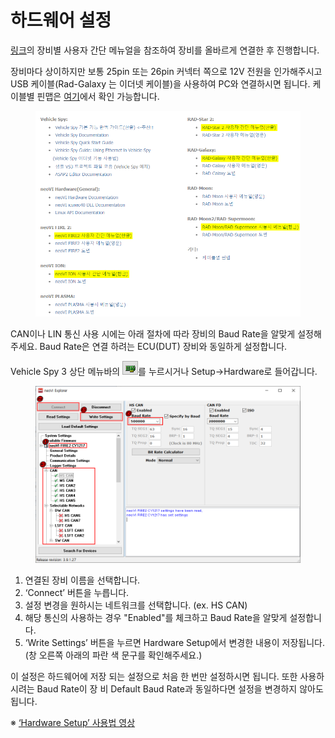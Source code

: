 # 하드웨어 설정

[링크](https://www.intrepidcs.co.kr/support\_resources.html)의 장비별 사용자 간단 메뉴얼을 참조하여 장비를 올바르게 연결한 후 진행합니다.

장비마다 상이하지만 보통 25pin 또는 26pin 커넥터 쪽으로 12V 전원을 인가해주시고 USB 케이블(Rad-Galaxy 는 이더넷 케이블)을 사용하여 PC와 연결하시면 됩니다. 케이블별 핀맵은 [여기](http://www.intrepidcs.co.kr/uploads/2/5/0/1/25016645/icsk\_%EC%BC%80%EC%9D%B4%EB%B8%94%EB%B3%84\_%ED%95%80%EB%A7%B5.pdf)에서 확인 가능합니다.

<figure><img src="../.gitbook/assets/2020-01-02-13-15-32.png" alt=""><figcaption></figcaption></figure>

CAN이나 LIN 통신 사용 시에는 아래 절차에 따라 장비의 Baud Rate을 알맞게 설정해주세요. Baud Rate은 연결 하려는 ECU(DUT) 장비와 동일하게 설정합니다.

Vehicle Spy 3 상단 메뉴바의 ![](../.gitbook/assets/2020-01-02-11-31-14.png)를 누르시거나 Setup->Hardware로 들어갑니다.

<figure><img src="../.gitbook/assets/2020-01-02-11-20-59.png" alt=""><figcaption></figcaption></figure>

1. 연결된 장비 이름을 선택합니다.
2. ‘Connect’ 버튼을 누릅니다.
3. 설정 변경을 원하시는 네트워크를 선택합니다. (ex. HS CAN)
4. 해당 통신의 사용하는 경우 "Enabled"를 체크하고 Baud Rate을 알맞게 설정합니다.
5. ‘Write Settings’ 버튼을 누르면 Hardware Setup에서 변경한 내용이 저장됩니다. (창 오른쪽 아래의 파란 색 문구를 확인해주세요.)

이 설정은 하드웨어에 저장 되는 설정으로 처음 한 번만 설정하시면 됩니다. 또한 사용하시려는 Baud Rate이 장 비 Default Baud Rate과 동일하다면 설정을 변경하지 않아도 됩니다.

※ [‘Hardware Setup’ 사용법 영상](http://screencast-o-matic.com/watch/coiwnsfw9P)

